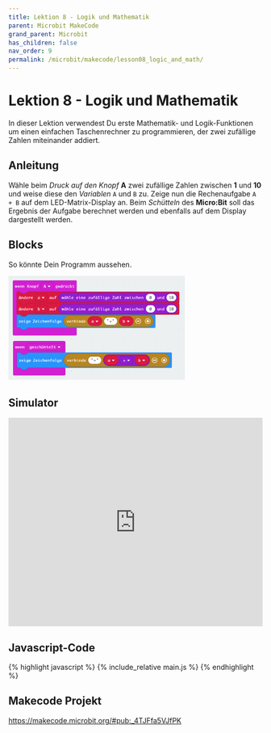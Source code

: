 ```yaml
---
title: Lektion 8 - Logik und Mathematik
parent: Microbit MakeCode
grand_parent: Microbit
has_children: false
nav_order: 9
permalink: /microbit/makecode/lesson08_logic_and_math/
---
```


# Lektion 8 - Logik und Mathematik

In dieser Lektion verwendest Du erste Mathematik- und Logik-Funktionen um einen einfachen Taschenrechner zu programmieren, der zwei zufällige Zahlen miteinander addiert. 

## Anleitung

Wähle beim _Druck auf den Knopf_ __A__ zwei zufällige Zahlen zwischen __1__ und __10__ und weise diese den _Variablen_ `A` und `B` zu. Zeige nun die Rechenaufgabe `A + B` auf dem LED-Matrix-Display an.
Beim _Schütteln_ des __Micro:Bit__ soll das Ergebnis der Aufgabe berechnet werden und ebenfalls auf dem Display dargestellt werden.

## Blocks

So könnte Dein Programm aussehen.

<img src="./screenshot.png" width="350px"/>

## Simulator

<div style="position:relative;height:0;padding-bottom:81.97%;overflow:hidden;"><iframe style="position:absolute;top:0;left:0;width:100%;height:100%;" src="https://makecode.microbit.org/---run?id=_4TJFfa5VJfPK" allowfullscreen="allowfullscreen" sandbox="allow-popups allow-forms allow-scripts allow-same-origin" frameborder="0"></iframe></div>

## Javascript-Code

{% highlight javascript %}
    {% include_relative main.js %}
{% endhighlight %}

## Makecode Projekt

https://makecode.microbit.org/#pub:_4TJFfa5VJfPK